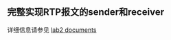 ## 完整实现RTP报文的sender和receiver

详细信息请参见 [lab2 documents](https://github.com/N2Sys-EDU/Lab2-Documentation)
